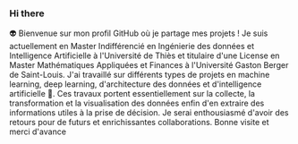 ### Hi there 
👽 Bienvenue sur mon profil GitHub où je partage mes projets ! 
  Je suis actuellement en Master Indifférencié en Ingénierie des données et Intelligence Artificielle à l'Université de Thiès et titulaire  d'une License en Master Mathématiques Appliquées et Finances à l'Université Gaston Berger de Saint-Louis.
  J'ai travaillé sur différents types de projets en machine learning, deep learning, d'architecture des données et d'intelligence artificielle 🤖. 
Ces travaux portent essentiellement sur la collecte, la transformation et la visualisation des données enfin d'en extraire des informations utiles à la prise de décision. 
  Je serai enthousiasmé d'avoir des retours pour de futurs et enrichissantes collaborations.
  Bonne visite et merci d'avance
